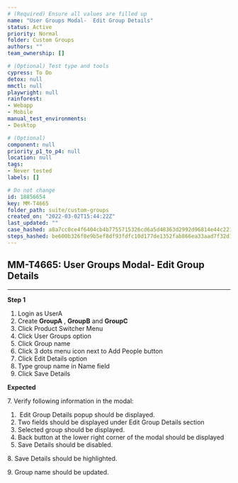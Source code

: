 ```yaml
---
# (Required) Ensure all values are filled up
name: "User Groups Modal-  Edit Group Details"
status: Active
priority: Normal
folder: Custom Groups
authors: ""
team_ownership: []

# (Optional) Test type and tools
cypress: To Do
detox: null
mmctl: null
playwright: null
rainforest: 
- Webapp
- Mobile
manual_test_environments: 
- Desktop

# (Optional)
component: null
priority_p1_to_p4: null
location: null
tags: 
- Never tested
labels: []

# Do not change
id: 18856654
key: MM-T4665
folder_path: suite/custom-groups
created_on: "2022-03-02T15:44:22Z"
last_updated: ""
case_hashed: a8a7cc0ce4f6404cb4b7755715326cd6a5d48363d2992d96814e44c2215c504097d0cd4c7dffb34d6889bf88355b9a49
steps_hashed: be600b326f8e9b5ef8df93fdfc10d177de1352fab866ea33aad7f32d179d731d30aece284274d87ce2457b74bbccee60
---
```


## MM-T4665: User Groups Modal- Edit Group Details

---

**Step 1**

1. Login as UserA
2. Create **GroupA** , **GroupB** and **GroupC**
3. Click Product Switcher Menu 
4. Click User Groups option
5. Click Group name
6. Click 3 dots menu icon next to Add People button
7. Click Edit Details option
8. Type group name in Name field
9. Click Save Details

**Expected**

7\. Verify following information in the modal:

1.  Edit Group Details popup should be displayed.
2. Two fields should be displayed under Edit Group Details section
3. Selected group should be displayed.
4. Back button at the lower right corner of the modal should be displayed
5. Save Details should be disabled.

8\. Save Details should be highlighted.

9\. Group name should be updated.
